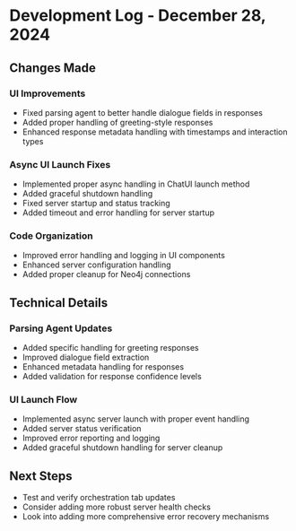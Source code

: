 # Development Log - December 28, 2024

## Changes Made

### UI Improvements
- Fixed parsing agent to better handle dialogue fields in responses
- Added proper handling of greeting-style responses
- Enhanced response metadata handling with timestamps and interaction types

### Async UI Launch Fixes
- Implemented proper async handling in ChatUI launch method
- Added graceful shutdown handling
- Fixed server startup and status tracking
- Added timeout and error handling for server startup

### Code Organization
- Improved error handling and logging in UI components
- Enhanced server configuration handling
- Added proper cleanup for Neo4j connections

## Technical Details

### Parsing Agent Updates
- Added specific handling for greeting responses
- Improved dialogue field extraction
- Enhanced metadata handling for responses
- Added validation for response confidence levels

### UI Launch Flow
- Implemented async server launch with proper event handling
- Added server status verification
- Improved error reporting and logging
- Added graceful shutdown handling for server cleanup

## Next Steps
- Test and verify orchestration tab updates
- Consider adding more robust server health checks
- Look into adding more comprehensive error recovery mechanisms
